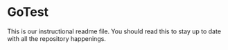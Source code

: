 # GoTest
This is our instructional readme file.
You should read this to stay up to date with all the repository happenings.
